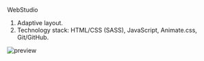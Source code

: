 WebStudio

1. Adaptive layout.
2. Technology stack: HTML/CSS (SASS), JavaScript, Animate.css, Git/GitHub.

![preview](https://user-images.githubusercontent.com/113197805/209697951-9542321f-1ee9-4f24-bf02-9d2b77f9383f.png)
